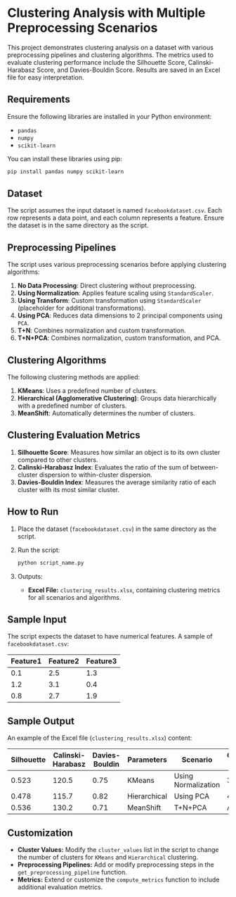# Clustering Analysis with Multiple Preprocessing Scenarios

This project demonstrates clustering analysis on a dataset with various preprocessing pipelines and clustering algorithms. The metrics used to evaluate clustering performance include the Silhouette Score, Calinski-Harabasz Score, and Davies-Bouldin Score. Results are saved in an Excel file for easy interpretation.

## Requirements

Ensure the following libraries are installed in your Python environment:

- `pandas`
- `numpy`
- `scikit-learn`

You can install these libraries using pip:

```bash
pip install pandas numpy scikit-learn
```

## Dataset

The script assumes the input dataset is named `facebookdataset.csv`. Each row represents a data point, and each column represents a feature. Ensure the dataset is in the same directory as the script.

## Preprocessing Pipelines

The script uses various preprocessing scenarios before applying clustering algorithms:

1. **No Data Processing**: Direct clustering without preprocessing.
2. **Using Normalization**: Applies feature scaling using `StandardScaler`.
3. **Using Transform**: Custom transformation using `StandardScaler` (placeholder for additional transformations).
4. **Using PCA**: Reduces data dimensions to 2 principal components using `PCA`.
5. **T+N**: Combines normalization and custom transformation.
6. **T+N+PCA**: Combines normalization, custom transformation, and PCA.

## Clustering Algorithms

The following clustering methods are applied:

1. **KMeans**: Uses a predefined number of clusters.
2. **Hierarchical (Agglomerative Clustering)**: Groups data hierarchically with a predefined number of clusters.
3. **MeanShift**: Automatically determines the number of clusters.

## Clustering Evaluation Metrics

1. **Silhouette Score**: Measures how similar an object is to its own cluster compared to other clusters.
2. **Calinski-Harabasz Index**: Evaluates the ratio of the sum of between-cluster dispersion to within-cluster dispersion.
3. **Davies-Bouldin Index**: Measures the average similarity ratio of each cluster with its most similar cluster.

## How to Run

1. Place the dataset (`facebookdataset.csv`) in the same directory as the script.
2. Run the script:

   ```bash
   python script_name.py
   ```

3. Outputs:
   - **Excel File:** `clustering_results.xlsx`, containing clustering metrics for all scenarios and algorithms.

## Sample Input

The script expects the dataset to have numerical features. A sample of `facebookdataset.csv`:

| Feature1 | Feature2 | Feature3 |
|----------|----------|----------|
| 0.1      | 2.5      | 1.3      |
| 1.2      | 3.1      | 0.4      |
| 0.8      | 2.7      | 1.9      |

## Sample Output

An example of the Excel file (`clustering_results.xlsx`) content:

| Silhouette | Calinski-Harabasz | Davies-Bouldin | Parameters  | Scenario             | Clusters (c) |
|------------|--------------------|----------------|-------------|----------------------|--------------|
| 0.523      | 120.5              | 0.75           | KMeans      | Using Normalization  | 3            |
| 0.478      | 115.7              | 0.82           | Hierarchical| Using PCA            | 4            |
| 0.536      | 130.2              | 0.71           | MeanShift   | T+N+PCA              | Auto         |

## Customization

- **Cluster Values:** Modify the `cluster_values` list in the script to change the number of clusters for `KMeans` and `Hierarchical` clustering.
- **Preprocessing Pipelines:** Add or modify preprocessing steps in the `get_preprocessing_pipeline` function.
- **Metrics:** Extend or customize the `compute_metrics` function to include additional evaluation metrics.



